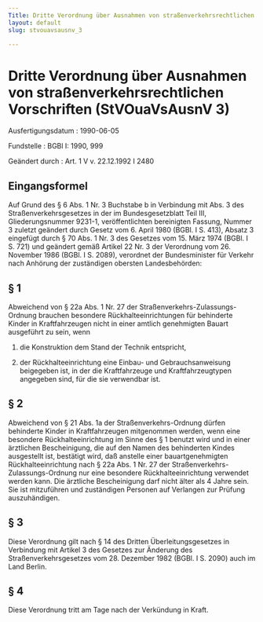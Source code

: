 ```yaml
---
Title: Dritte Verordnung über Ausnahmen von straßenverkehrsrechtlichen Vorschriften
layout: default
slug: stvouavsausnv_3

---
```


# Dritte Verordnung über Ausnahmen von straßenverkehrsrechtlichen Vorschriften (StVOuaVsAusnV 3)

Ausfertigungsdatum
:   1990-06-05

Fundstelle
:   BGBl I: 1990, 999

Geändert durch
:   Art. 1 V v. 22.12.1992 I 2480


## Eingangsformel

Auf Grund des § 6 Abs. 1 Nr. 3 Buchstabe b in Verbindung mit Abs. 3
des Straßenverkehrsgesetzes in der im Bundesgesetzblatt Teil III,
Gliederungsnummer 9231-1, veröffentlichten bereinigten Fassung, Nummer
3 zuletzt geändert durch Gesetz vom 6. April 1980 (BGBl. I S. 413),
Absatz 3 eingefügt durch § 70 Abs. 1 Nr. 3 des Gesetzes vom 15. März
1974 (BGBl. I S. 721) und geändert gemäß Artikel 22 Nr. 3 der
Verordnung vom 26. November 1986 (BGBl. I S. 2089), verordnet der
Bundesminister für Verkehr nach Anhörung der zuständigen obersten
Landesbehörden:


## § 1

Abweichend von § 22a Abs. 1 Nr. 27 der Straßenverkehrs-Zulassungs-
Ordnung brauchen besondere Rückhalteeinrichtungen für behinderte
Kinder in Kraftfahrzeugen nicht in einer amtlich genehmigten Bauart
ausgeführt zu sein, wenn

1.  die Konstruktion dem Stand der Technik entspricht,


2.  der Rückhalteeinrichtung eine Einbau- und Gebrauchsanweisung
    beigegeben ist, in der die Kraftfahrzeuge und Kraftfahrzeugtypen
    angegeben sind, für die sie verwendbar ist.





## § 2

Abweichend von § 21 Abs. 1a der Straßenverkehrs-Ordnung dürfen
behinderte Kinder in Kraftfahrzeugen mitgenommen werden, wenn eine
besondere Rückhalteeinrichtung im Sinne des § 1 benutzt wird und in
einer ärztlichen Bescheinigung, die auf den Namen des behinderten
Kindes ausgestellt ist, bestätigt wird, daß anstelle einer
bauartgenehmigten Rückhalteeinrichtung nach § 22a Abs. 1 Nr. 27 der
Straßenverkehrs-Zulassungs-Ordnung nur eine besondere
Rückhalteeinrichtung verwendet werden kann. Die ärztliche
Bescheinigung darf nicht älter als 4 Jahre sein. Sie ist mitzuführen
und zuständigen Personen auf Verlangen zur Prüfung auszuhändigen.


## § 3

Diese Verordnung gilt nach § 14 des Dritten Überleitungsgesetzes in
Verbindung mit Artikel 3 des Gesetzes zur Änderung des
Straßenverkehrsgesetzes vom 28. Dezember 1982 (BGBl. I S. 2090) auch
im Land Berlin.


## § 4

Diese Verordnung tritt am Tage nach der Verkündung in Kraft.

